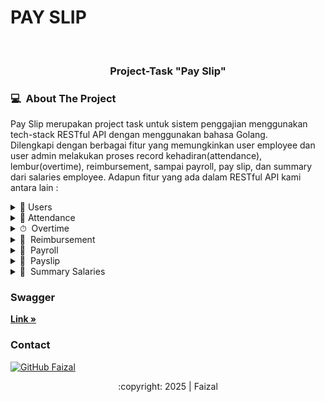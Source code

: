 # PAY SLIP
<div id="top"></div>
<!-- PROJECT LOGO -->
<br/>
<div align="center">
  <h3 align="center">Project-Task "Pay Slip" </h3>

</div>

<!-- ABOUT THE PROJECT -->
### 💻 &nbsp;About The Project

Pay Slip merupakan project task untuk sistem penggajian menggunakan tech-stack RESTful API dengan menggunakan bahasa Golang.    
Dilengkapi dengan berbagai fitur yang memungkinkan user employee dan user admin melakukan proses record kehadiran(attendance), lembur(overtime), reimbursement, sampai payroll, pay slip, dan summary dari salaries employee. 
Adapun fitur yang ada dalam RESTful API kami antara lain :
<div>
<details>
<summary>🙎 Users</summary>
  
  <!---
  | Command | Description |
| --- | --- |
  --->
  
 Fitur users digunakan untuk melihat detail list users dan juga login agar bisa mengakses fitur slip pay.
 
<div>
  
| Feature Users | Endpoint | Param | JWT Token | Fungsi |
| --- | --- | --- | --- | --- |
| GET | users  | YES | - | Melihat detail list user |
| POST | users/login | - | - | Melakukan login pada sistem slip pay |
</details>

<details>
<summary>🙎 Attendance</summary>
  
  <!---
  | Command | Description |
| --- | --- |
  --->
  
 Merupakan fitur agar employee bisa record kehadirannya mulai dari jam masuk(check-in) kantor dan jam pulang(check-out) yang hanya bisa dilakukan saat weekdays. Di sini juga ada attendance-period untuk admin agar bisa mengatur periode tanggal mulai dan selesainya periode kehadiran untuk penggajian tertentu.
 
<div>
  
| Feature Attendance | Endpoint | Param | JWT Token | Fungsi |
| --- | --- | --- | --- | --- |
| POST | employee/login-time  | - | YES | Melakukan proses check-in kantor |
| POST | employee/logout-time | - | YES | Melakukan proses check-out kantor |
| POST | /admin/attendance-period | - | YES | Mengatur periode tanggal mulai dan tanggal selesai untuk penggajian |

</details>

<details>
<summary>⏱ &nbsp;Overtime</summary>
  
  <!---
  | Command | Description |
| --- | --- |
  --->
Ovetime merupakan fitur yang digunakan oleh employee untuk pengajuan lembur. Bisa dilakukan pengajuan lembur ketika employee sudah memenuhi jam masuk.

| Feature Overtime | Endpoint | Param | JWT Token | Fungsi |
| --- | --- | --- | --- | --- |
| POST | /employee/overtime | - | YES | Mengajukan pengajuan lembur |

</details>

<details>
<summary>📝 &nbsp;Reimbursement</summary>
  
  <!---
  | Command | Description |
| --- | --- |
  --->
Reimbursement merupakan fitur yang digunakan ketika sejumlah uang perlu direimburs. Di sini terdapat deskripsi agar employee menyampaikan hal-hal reimburs tersebut.

| Feature Reimbursement | Endpoint | Param | JWT Token | Fungsi |
| --- | --- | --- | --- | --- |
| POST | employee/reimbursement | - | YES | Mengajukan jumlah uang yang perlu direimburs |

</details>

<details>
<summary>🧧 &nbsp;Payroll</summary>
  
  <!---
  | Command | Description |
| --- | --- |
  --->
Payroll nerupakan fitur khusus admin untuk melakukan payroll/pembayaran gaji sesuai attendance period.

| Feature Payroll | Endpoint | Param | JWT Token | Fungsi |
| --- | --- | --- | --- | --- |
| POST | /admin/payroll | - | YES | Melakukan payroll/pembayaran gaji |

</details>

<details>
<summary>📜 &nbsp;Payslip</summary>
  
  <!---
  | Command | Description |
| --- | --- |
  --->
Payslip merupakan fitur yang digunakan oleh employee untuk melihat take home pay sesuai dengan kehadiran(attendance), lembur(overtime), dan reimbursement.

| Feature Contractor | Endpoint | Param | JWT Token | Fungsi |
| --- | --- | --- | --- | --- |
| POST | /employee/payslip | - | YES | Mencetak/melihat slip gaji |

</details>

<details>
<summary>📓 &nbsp;Summary Salaries</summary>
  
  <!---
  | Command | Description |
| --- | --- |
  --->
Summary Salaries merupakan fitur yang digunakan oleh admin untuk melihat take home pay masing-masing employee serta take home pay total dari seluruh employee.

| Feature Contractor | Endpoint | Param | JWT Token | Fungsi |
| --- | --- | --- | --- | --- |
| GET | /admin/summary-salaries | - | YES | Mencetak/melihat take home pay employee |

</details>

### Swagger
<a href="https://app.swaggerhub.com/apis-docs/faizalsundara/Test-BuddyKu/1.0.0/"><strong> Link »</strong></a>

<!-- IMAGES -->
<!-- ### 🖼&nbsp;Images -->

<!-- CONTACT -->
### Contact

[![GitHub Faizal](https://img.shields.io/badge/-Faizal-white?style=flat&logo=github&logoColor=black)](https://github.com/faizalsundara)

<p align="center">:copyright: 2025 | Faizal </p>
</h3>